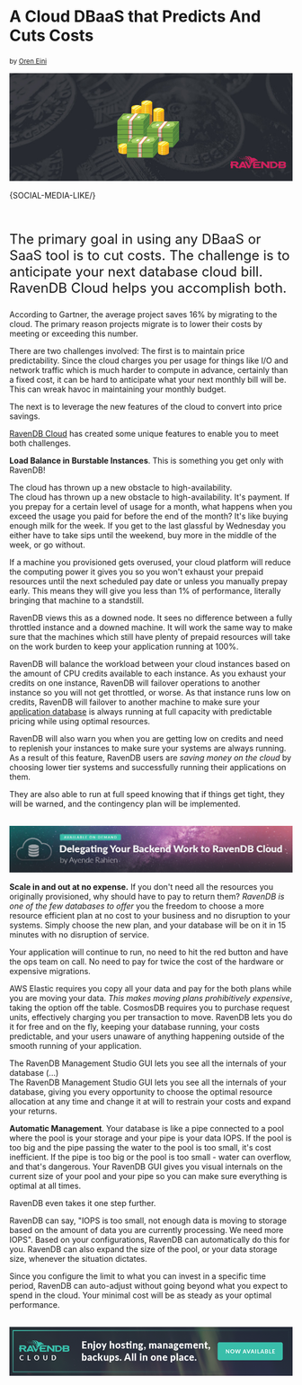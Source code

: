 # A Cloud DBaaS that Predicts And Cuts Costs
<small>by <a href="mailto:ayende@hibernatingrhinos.com">Oren Eini</a></small>

![How RavenDB Cloud DBaaS Bolsters Your Price Predictability](images/how-ravendb-cloud-dbaas-bolsters-your-price-predictability.jpg)

{SOCIAL-MEDIA-LIKE/}

<br/>

<p class="lead" style="font-size: 24px;">The primary goal in using any DBaaS or SaaS tool is to cut costs. The challenge is to anticipate your next database cloud bill. RavenDB Cloud helps you accomplish both.</p>

According to Gartner, the average project saves 16% by migrating to the cloud. The primary reason projects migrate is to lower their costs by meeting or exceeding this number.

There are two challenges involved: The first is to maintain price predictability. Since the cloud charges you per usage for things like I/O and network traffic which is much harder to compute in advance, certainly than a fixed cost, it can be hard to anticipate what your next monthly bill will be. This can wreak havoc in maintaining your monthly budget.

The next is to leverage the new features of the cloud to convert into price savings.

<a href="https://cloud.ravendb.net" target="_blank">RavenDB Cloud</a> has created some unique features to enable you to meet both challenges.

**Load Balance in Burstable Instances**. This is something you get only with RavenDB!
<div class="pull-left margin-right">
  <div class="quote-textbox-left">
    The cloud has thrown up a new obstacle to high-availability.
  </div>
</div>
The cloud has thrown up a new obstacle to high-availability. It's payment. If you prepay for a certain level of usage for a month, what happens when you exceed the usage you paid for before the end of the month? It's like buying enough milk for the week. If you get to the last glassful by Wednesday you either have to take sips until the weekend, buy more in the middle of the week, or go without.

If a machine you provisioned gets overused, your cloud platform will reduce the computing power it gives you so you won't exhaust your prepaid resources until the next scheduled pay date or unless you manually prepay early. This means they will give you less than 1% of performance, literally bringing that machine to a standstill.

RavenDB views this as a downed node. It sees no difference between a fully throttled instance and a downed machine. It will work the same way to make sure that the machines which still have plenty of prepaid resources will take on the work burden to keep your application running at 100%.

RavenDB will balance the workload between your cloud instances based on the amount of CPU credits available to each instance. As you exhaust your credits on one instance, RavenDB will failover operations to another instance so you will not get throttled, or worse. As that instance runs low on credits, RavenDB will failover to another machine to make sure your <a href="https://ravendb.net/articles/nosql-database-for-digital-banking-applications">application database</a> is always running at full capacity with predictable pricing while using optimal resources.

RavenDB will also warn you when you are getting low on credits and need to replenish your instances to make sure your systems are always running. As a result of this feature, RavenDB users are *saving money on the cloud* by choosing lower tier systems and successfully running their applications on them.

They are also able to run at full speed knowing that if things get tight, they will be warned, and the contingency plan will be implemented.

<br/>
<a href="https://ravendb.net/learn/webinars/delegating-your-backend-work-to-ravendb-cloud-dbaas"><img src="images/delegating-your-backend-work-to-ravendb-cloud.png" class="img-responsive m-0-auto" alt="Delegating Your Backend Work to RavenDB Cloud Webinar"/></a>
<br/>

**Scale in and out at no expense.** If you don't need all the resources you originally provisioned, why should have to pay to return them? *RavenDB is one of the few databases to offer* you the freedom to choose a more resource efficient plan at no cost to your business and no disruption to your systems. Simply choose the new plan, and your database will be on it in 15 minutes with no disruption of service.

Your application will continue to run, no need to hit the red button and have the ops team on call. No need to pay for twice the cost of the hardware or expensive migrations.

AWS Elastic requires you copy all your data and pay for the both plans while you are moving your data. *This makes moving plans prohibitively expensive*, taking the option off the table. CosmosDB requires you to purchase request units, effectively charging you per transaction to move. RavenDB lets you do it for free and on the fly, keeping your database running, your costs predictable, and your users unaware of anything happening outside of the smooth running of your application.
<div class="pull-right margin-left">
  <div class="quote-textbox-right">
    The RavenDB Management Studio GUI lets you see all the internals of your database (...)
  </div>
</div>
The RavenDB Management Studio GUI lets you see all the internals of your database, giving you every opportunity to choose the optimal resource allocation at any time and change it at will to restrain your costs and expand your returns.

**Automatic Management**. Your database is like a pipe connected to a pool where the pool is your storage and your pipe is your data IOPS. If the pool is too big and the pipe passing the water to the pool is too small, it's cost inefficient. If the pipe is too big or the pool is too small - water can overflow, and that's dangerous. Your RavenDB GUI gives you visual internals on the current size of your pool and your pipe so you can make sure everything is optimal at all times.

RavenDB even takes it one step further.

RavenDB can say, "IOPS is too small, not enough data is moving to storage based on the amount of data you are currently processing. We need more IOPS". Based on your configurations, RavenDB can automatically do this for you. RavenDB can also expand the size of the pool, or your data storage size, whenever the situation dictates.

Since you configure the limit to what you can invest in a specific time period, RavenDB can auto-adjust without going beyond what you expect to spend in the cloud. Your minimal cost will be as steady as your optimal performance.

<br/>
<a href="https://cloud.ravendb.net" target="_blank"><img src="images/ravendb-cloud.png" class="img-responsive m-0-auto" alt="RavenDB Cloud"/></a>